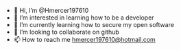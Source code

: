 - 👋 Hi, I’m @Hmercer197610
- 👀 I’m interested in learning how to be a developer
- 🌱 I’m currently learning how to secure my open software
- 💞️ I’m looking to collaborate on github
- 📫 How to reach me hmercer197610@hotmail.com

<!---
Hmercer197610/Hmercer197610 is a ✨ special ✨ repository because its `README.md` (this file) appears on your GitHub profile.
You can click the Preview link to take a look at your changes.
--->
